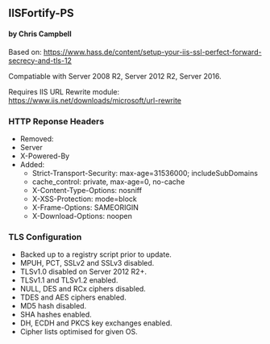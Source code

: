 ## IISFortify-PS ##
#### by Chris Campbell ####

Based on: https://www.hass.de/content/setup-your-iis-ssl-perfect-forward-secrecy-and-tls-12

Compatiable with Server 2008 R2, Server 2012 R2, Server 2016.

Requires IIS URL Rewrite module: https://www.iis.net/downloads/microsoft/url-rewrite

### HTTP Reponse Headers ###

- Removed:
 - Server
 - X-Powered-By
- Added:
  - Strict-Transport-Security: max-age=31536000; includeSubDomains
  - cache_control: private, max-age=0, no-cache
  - X-Content-Type-Options: nosniff
  - X-XSS-Protection: mode=block
  - X-Frame-Options: SAMEORIGIN
  - X-Download-Options: noopen

### TLS Configuration ###

- Backed up to a registry script prior to update.
- MPUH, PCT, SSLv2 and SSLv3 disabled.
- TLSv1.0 disabled on Server 2012 R2+.
- TLSv1.1 and TLSv1.2 enabled.
- NULL, DES and RCx ciphers disabled.
- TDES and AES ciphers enabled.
- MD5 hash disabled.
- SHA hashes enabled.
- DH, ECDH and PKCS key exchanges enabled.
- Cipher lists optimised for given OS.